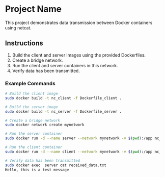 # Project Name

This project demonstrates data transmission between Docker containers using netcat.

## Instructions

1. Build the client and server images using the provided Dockerfiles.
2. Create a bridge network.
3. Run the client and server containers in this network.
4. Verify data has been transmitted. 

### Example Commands

```bash
# Build the client image
sudo docker build -t nc_client -f Dockerfile_client .

# Build the server image
sudo docker build -t nc_server -f Dockerfile_server .

# Create a bridge network
sudo docker network create mynetwork

# Run the server container
sudo docker run -d --name server --network mynetwork -v $(pwd):/app nc_server

# Run the client container
sudo docker run -d --name client --network mynetwork -v $(pwd):/app nc_client

# Verify data has been transmitted
sudo docker exec  server cat received_data.txt
Hello, this is a test message




